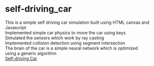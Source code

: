 # self-driving_car
This is a simple self driving car simulation built using HTML canvas and Javascript<br />
Implemented simple car physics to move the car using keys<br />
Simulated the sensors which work by ray casting<br />
Implemented collision detection using segment intersection<br />
The brain of the car is a simple neural network which is optimized<br />
using a generic algorithm<br />
[Self-driving Car](https://github.com/Shakti8125/self-driving_car/assets/82773142/31516f84-986d-4c07-9edc-2cc784b24cd3)
